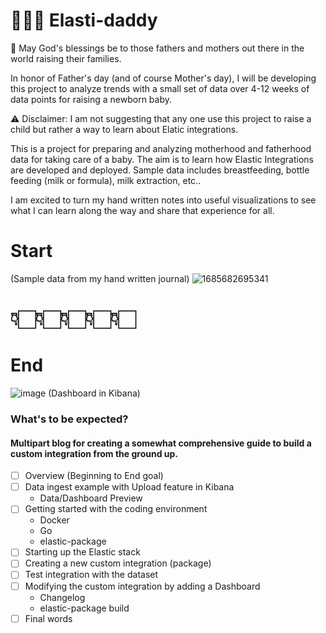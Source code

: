 # 👨🏻‍🍼 Elasti-daddy
🙏 May God's blessings be to those fathers and mothers out there in the world raising their families.  

In honor of Father's day (and of course Mother's day), I will be developing this project to analyze trends with a small set of data over 4-12 weeks of data points for raising a newborn baby. 

⚠️ Disclaimer: I am not suggesting that any one use this project to raise a child but rather a way to learn about Elatic integrations.

This is a project for preparing and analyzing motherhood and fatherhood data for taking care of a baby. The aim is to learn how Elastic Integrations are developed and deployed. Sample data includes breastfeeding, bottle feeding (milk or formula), milk extraction, etc..

I am excited to turn my hand written notes into useful visualizations to see what I can learn along the way and share that experience for all.

# Start
(Sample data from my hand written journal)
![1685682695341](https://github.com/nicpenning/Elasti-daddy/assets/5582679/53e5aaa5-de3e-4469-ab25-5b2247ae9f92)

# 👇🏻👇🏻👇🏻👇🏻👇🏻

# End
![image](https://github.com/nicpenning/Elasti-daddy/assets/5582679/a2878f25-26ff-4bf5-a720-64be9b6d69e2)
(Dashboard in Kibana)
### What's to be expected?
#### Multipart blog for creating a somewhat comprehensive guide to build a custom integration from the ground up. 
- [ ] Overview (Beginning to End goal)
- [ ] Data ingest example with Upload feature in Kibana
  - Data/Dashboard Preview
- [ ] Getting started with the coding environment
  - Docker
  - Go
  - elastic-package
- [ ] Starting up the Elastic stack
- [ ] Creating a new custom integration (package)
- [ ] Test integration with the dataset
- [ ] Modifying the custom integration by adding a Dashboard
  - Changelog
  - elastic-package build
- [ ] Final words

